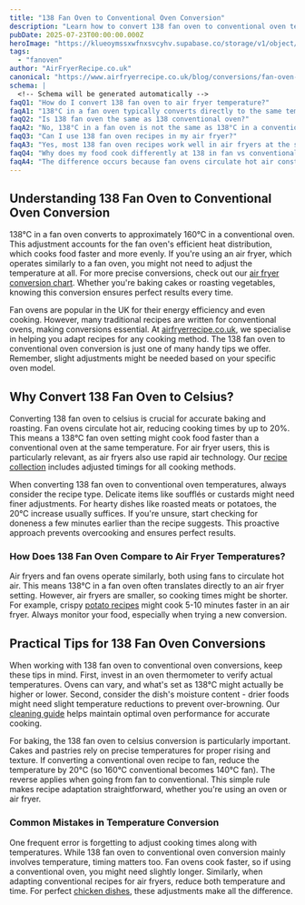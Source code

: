 ```yaml
---
title: "138 Fan Oven to Conventional Oven Conversion"
description: "Learn how to convert 138 fan oven to conventional oven temperatures easily for perfect baking results every time."
pubDate: 2025-07-23T00:00:00.000Z
heroImage: "https://klueoymssxwfnxsvcyhv.supabase.co/storage/v1/object/public/Shmucket/138-fan-oven-to-conventional-oven-conversion.png"
tags:
  - "fanoven"
author: "AirFryerRecipe.co.uk"
canonical: "https://www.airfryerrecipe.co.uk/blog/conversions/fan-oven-to-conventional-oven/138-fan-oven-to-conventional-oven-conversion"
schema: |
  <!-- Schema will be generated automatically -->
faqQ1: "How do I convert 138 fan oven to air fryer temperature?"
faqA1: "138°C in a fan oven typically converts directly to the same temperature in an air fryer, as both use fan-assisted cooking. However, reduce cooking time by about 20% as air fryers cook faster due to their compact size."
faqQ2: "Is 138 fan oven the same as 138 conventional oven?"
faqA2: "No, 138°C in a fan oven is not the same as 138°C in a conventional oven. Fan ovens cook more efficiently, so you'd typically need to set a conventional oven about 20°C higher (around 160°C) for equivalent results."
faqQ3: "Can I use 138 fan oven recipes in my air fryer?"
faqA3: "Yes, most 138 fan oven recipes work well in air fryers at the same temperature. Just reduce the cooking time by 5-10 minutes and check food regularly, as air fryers circulate heat even more intensely than fan ovens."
faqQ4: "Why does my food cook differently at 138 in fan vs conventional oven?"
faqA4: "The difference occurs because fan ovens circulate hot air constantly, cooking food more evenly and quickly. Conventional ovens have hotter and cooler spots, requiring higher temperatures and longer times to achieve similar results."
---
```

<h2>Understanding 138 Fan Oven to Conventional Oven Conversion</h2>
<p>138°C in a fan oven converts to approximately 160°C in a conventional oven. This adjustment accounts for the fan oven's efficient heat distribution, which cooks food faster and more evenly. If you're using an air fryer, which operates similarly to a fan oven, you might not need to adjust the temperature at all. For more precise conversions, check out our <a href=https://www.airfryerrecipe.co.uk/air-fryer-conversion-chart>air fryer conversion chart</a>. Whether you're baking cakes or roasting vegetables, knowing this conversion ensures perfect results every time.</p>
<p>Fan ovens are popular in the UK for their energy efficiency and even cooking. However, many traditional recipes are written for conventional ovens, making conversions essential. At <a href=https://www.airfryerrecipe.co.uk>airfryerrecipe.co.uk</a>, we specialise in helping you adapt recipes for any cooking method. The 138 fan oven to conventional oven conversion is just one of many handy tips we offer. Remember, slight adjustments might be needed based on your specific oven model.</p>

<h2>Why Convert 138 Fan Oven to Celsius?</h2>
<p>Converting 138 fan oven to celsius is crucial for accurate baking and roasting. Fan ovens circulate hot air, reducing cooking times by up to 20%. This means a 138°C fan oven setting might cook food faster than a conventional oven at the same temperature. For air fryer users, this is particularly relevant, as air fryers also use rapid air technology. Our <a href=https://www.airfryerrecipe.co.uk/recipes>recipe collection</a> includes adjusted timings for all cooking methods.</p>
<p>When converting 138 fan oven to conventional oven temperatures, always consider the recipe type. Delicate items like soufflés or custards might need finer adjustments. For hearty dishes like roasted meats or potatoes, the 20°C increase usually suffices. If you're unsure, start checking for doneness a few minutes earlier than the recipe suggests. This proactive approach prevents overcooking and ensures perfect results.</p>

<h3>How Does 138 Fan Oven Compare to Air Fryer Temperatures?</h3>
<p>Air fryers and fan ovens operate similarly, both using fans to circulate hot air. This means 138°C in a fan oven often translates directly to an air fryer setting. However, air fryers are smaller, so cooking times might be shorter. For example, crispy <a href=https://www.airfryerrecipe.co.uk/recipe-category/potatoes>potato recipes</a> might cook 5-10 minutes faster in an air fryer. Always monitor your food, especially when trying a new conversion.</p>

<h2>Practical Tips for 138 Fan Oven Conversions</h2>
<p>When working with 138 fan oven to conventional oven conversions, keep these tips in mind. First, invest in an oven thermometer to verify actual temperatures. Ovens can vary, and what's set as 138°C might actually be higher or lower. Second, consider the dish's moisture content - drier foods might need slight temperature reductions to prevent over-browning. Our <a href=https://www.airfryerrecipe.co.uk/air-fryer-cleaner>cleaning guide</a> helps maintain optimal oven performance for accurate cooking.</p>
<p>For baking, the 138 fan oven to celsius conversion is particularly important. Cakes and pastries rely on precise temperatures for proper rising and texture. If converting a conventional oven recipe to fan, reduce the temperature by 20°C (so 160°C conventional becomes 140°C fan). The reverse applies when going from fan to conventional. This simple rule makes recipe adaptation straightforward, whether you're using an oven or air fryer.</p>

<h3>Common Mistakes in Temperature Conversion</h3>
<p>One frequent error is forgetting to adjust cooking times along with temperatures. While 138 fan oven to conventional oven conversion mainly involves temperature, timing matters too. Fan ovens cook faster, so if using a conventional oven, you might need slightly longer. Similarly, when adapting conventional recipes for air fryers, reduce both temperature and time. For perfect <a href=https://www.airfryerrecipe.co.uk/recipe-category/chicken>chicken dishes</a>, these adjustments make all the difference.</p>
